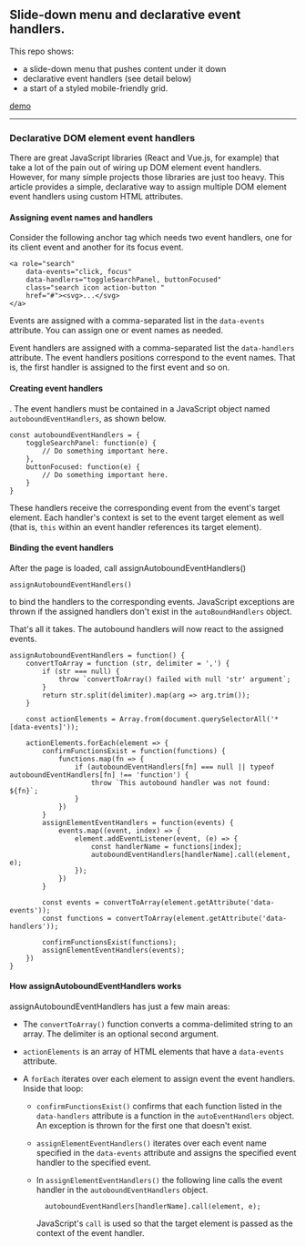 ## Slide-down menu and declarative event handlers. 

This repo shows:

* a slide-down menu that pushes content under it down
* declarative event handlers (see detail below) 
* a start of a styled mobile-friendly grid. 

[demo](https://rogerpence.github.io/slide-down-menu/index.html)

---

### Declarative DOM element event handlers 

There are great JavaScript libraries (React and Vue.js, for example) that take a lot of the pain out of wiring up DOM element event handlers. However, for many simple projects those libraries are just too heavy. This article provides a simple, declarative way to assign multiple DOM element event handlers using custom HTML attributes. 

#### Assigning event names and handlers

Consider the following anchor tag which needs two event handlers, one for its client event and another for its focus event. 

    <a role="search" 
        data-events="click, focus" 
        data-handlers="toggleSearchPanel, buttonFocused" 
        class="search icon action-button " 
        href="#"><svg>...</svg>
    </a>

Events are assigned with a comma-separated list in the `data-events` attribute. You can assign one or event names as needed. 

Event handlers are assigned with a comma-separated list the `data-handlers` attribute. The event handlers positions correspond to the event names. That is, the first handler is assigned to the first event and so on. 

#### Creating event handlers

. The event handlers must be contained in a JavaScript object named `autoboundEventHandlers`, as shown below. 

    const autoboundEventHandlers = {
        toggleSearchPanel: function(e) {
            // Do something important here.
        },
        buttonFocused: function(e) {
            // Do something important here.
        }
    }

These handlers receive the corresponding event from the event's target element. Each handler's context is set to the event target element as well (that is, `this` within an event handler references its target element). 

#### Binding the event handlers

After the page is loaded, call assignAutoboundEventHandlers() 

    assignAutoboundEventHandlers() 

to bind the handlers to the corresponding events. JavaScript exceptions are thrown if the assigned handlers don't exist in the `autoBoundHandlers` object. 

That's all it takes. The autobound handlers will now react to the assigned events. 


    assignAutoboundEventHandlers = function() {
        convertToArray = function (str, delimiter = ',') {
            if (str === null) {
                throw `convertToArray() failed with null 'str' argument`;
            }
            return str.split(delimiter).map(arg => arg.trim());
        }

        const actionElements = Array.from(document.querySelectorAll('*[data-events]'));

        actionElements.forEach(element => {
            confirmFunctionsExist = function(functions) {
                functions.map(fn => {
                    if (autoboundEventHandlers[fn] === null || typeof autoboundEventHandlers[fn] !== 'function') {
                        throw `This autobound handler was not found: ${fn}`;
                    }
                })
            }
            assignElementEventHandlers = function(events) {
                events.map((event, index) => {
                    element.addEventListener(event, (e) => {
                        const handlerName = functions[index];
                        autoboundEventHandlers[handlerName].call(element, e);
                    });
                })
            }        

            const events = convertToArray(element.getAttribute('data-events'));
            const functions = convertToArray(element.getAttribute('data-handlers'));

            confirmFunctionsExist(functions);
            assignElementEventHandlers(events);
        })
    }    

#### How assignAutoboundEventHandlers works

assignAutoboundEventHandlers has just a few main areas: 

* The `convertToArray()` function converts a comma-delimited string to an array. The delimiter is an optional second argument.

* `actionElements` is an array of HTML elements that have a `data-events` attribute.

* A `forEach` iterates over each element to assign event the event handlers. Inside that loop: 

    * `confirmFunctionsExist()` confirms that each function listed in the `data-handlers` attribute is a function in the `autoEventHandlers` object. An exception is thrown for the first one that doesn't exist. 

    * `assignElementEventHandlers()` iterates over each event name specified in the `data-events` attribute and assigns the specified event handler to the specified event. 

    * In `assignElementEventHandlers()` the following line calls the event handler in the `autoboundEventHandlers` object.
    
            autoboundEventHandlers[handlerName].call(element, e);

        JavaScript's `call` is used so that the target element is passed as the context of the event handler.         





